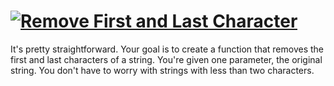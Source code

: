 # [![Remove First and Last Character](https://www.codewars.com/kata/remove-first-and-last-character)](https://www.codewars.com/kata/remove-first-and-last-character)


It's pretty straightforward. Your goal is to create a function that removes the first and last characters of a string. You're given one parameter, the original string. You don't have to worry with strings with less than two characters.